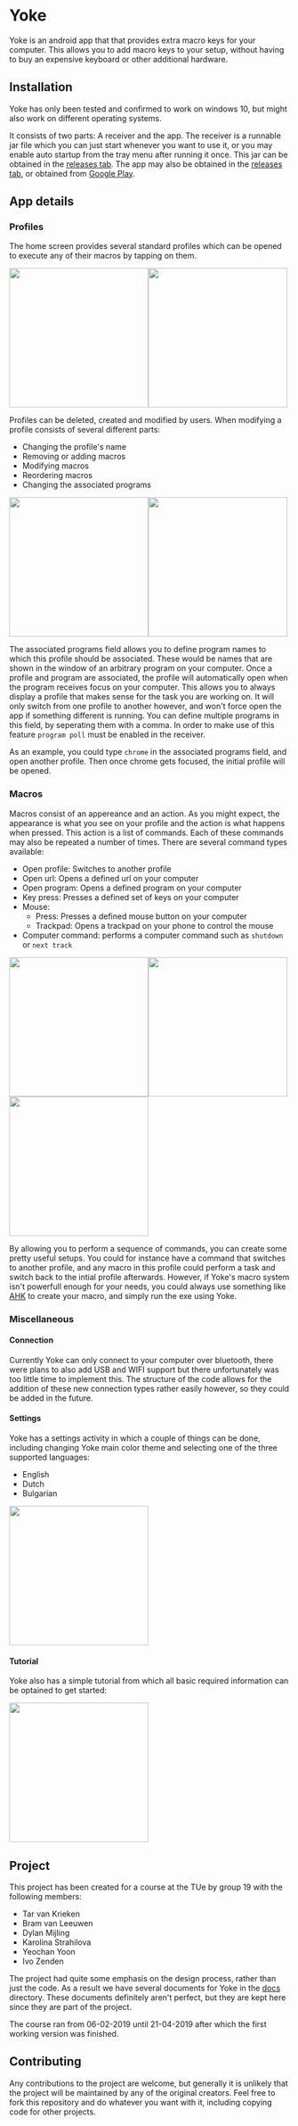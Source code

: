# Yoke

Yoke is an android app that that provides extra macro keys for your computer. This allows you to add macro keys to your setup, without having to buy an expensive keyboard or other additional hardware.

## Installation
Yoke has only been tested and confirmed to work on windows 10, but might also work on different operating systems.

It consists of two parts: A receiver and the app. The receiver is a runnable jar file which you can just start whenever you want to use it, or you may enable auto startup from the tray menu after running it once. This jar can be obtained in the [releases tab](https://github.com/TarVK/Yoke/releases). The app may also be obtained in the [releases tab](https://github.com/TarVK/Yoke/releases), or obtained from [Google Play](https://play.google.com/store/search?q=Yoke).

## App details
### Profiles
The home screen provides several standard profiles which can be opened to execute any of their macros by tapping on them.

<img src=docs/screenshots/home.png width="250"><img src=docs/screenshots/profile.png width="250">

Profiles can be deleted, created and modified by users. 
When modifying a profile consists of several different parts:
* Changing the profile's name
* Removing or adding macros
* Modifying macros
* Reordering macros
* Changing the associated programs
  
<img src=docs/screenshots/editProfile.png width="250"><img src=docs/screenshots/editProfileDrag.png width="250">

The associated programs field allows you to define program names to which this profile should be associated.
These would be names that are shown in the window of an arbitrary program on your computer. Once a profile and program are associated, the profile will automatically open when the program receives focus on your computer. This allows you to always display a profile that makes sense for the task you are working on. It will only switch from one profile to another however, and won't force open the app if something different is running. You can define multiple programs in this field, by seperating them with a comma. In order to make use of this feature `program poll` must be enabled in the receiver.

As an example, you could type `chrome` in the associated programs field, and open another profile. Then once chrome gets focused, the initial profile will be opened.

### Macros
Macros consist of an appereance and an action. As you might expect, the appearance is what you see on your profile and the action is what happens when pressed.
This action is a list of commands. Each of these commands may also be repeated a number of times. There are several command types available:
* Open profile: Switches to another profile
* Open url: Opens a defined url on your computer
* Open program: Opens a defined program on your computer
* Key press: Presses a defined set of keys on your computer
* Mouse:
  * Press: Presses a defined mouse button on your computer
  * Trackpad: Opens a trackpad on your phone to control the mouse
* Computer command: performs a computer command such as `shutdown` or `next track`

<img src=docs/screenshots/selectMacroSearch.png width="250"><img src=docs/screenshots/editMacroAppearance.png width="250"><img src=docs/screenshots/editMacroSequence.png width="250">

By allowing you to perform a sequence of commands, you can create some pretty useful setups. You could for instance have a command that switches to another profile, and any macro in this profile could perform a task and switch back to the intial profile afterwards.
However, if Yoke's macro system isn't powerfull enough for your needs, you could always use something like [AHK](https://www.autohotkey.com/) to create your macro, and simply run the exe using Yoke.

### Miscellaneous
#### Connection
Currently Yoke can only connect to your computer over bluetooth, there were plans to also add USB and WIFI support but there unfortunately was too little time to implement this. The structure of the code allows for the addition of these new connection types rather easily however, so they could be added in the future.
#### Settings
Yoke has a settings activity in which a couple of things can be done, including changing Yoke main color theme and selecting one of the three supported languages:
* English
* Dutch
* Bulgarian
  
<img src=docs/screenshots/settings.png width="250">

#### Tutorial
Yoke also has a simple tutorial from which all basic required information can be optained to get started:

<img src=docs/screenshots/tutorial.png width="250">





## Project

This project has been created for a course at the TUe by group 19 with the following members:

-   Tar van Krieken
-   Bram van Leeuwen
-   Dylan Mijling
-   Karolina Strahilova
-   Yeochan Yoon
-   Ivo Zenden

The project had quite some emphasis on the design process, rather than just the code. As a result we have several documents for Yoke in the [docs](https://github.com/TarVK/Yoke/tree/master/docs) directory. These documents definitely aren't perfect, but they are kept here since they are part of the project.

The course ran from 06-02-2019 until 21-04-2019 after which the first working version was finished.

## Contributing

Any contributions to the project are welcome, but generally it is unlikely that the project will be maintained by any of the original creators. Feel free to fork this repository and do whatever you want with it, including copying code for other projects.